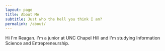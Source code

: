 ```yaml
---
layout: page
title: About Me
subtitle: Just who the hell you think I am?
permalink: /about/
---
```


Hi I'm Reagan. I'm a junior at UNC Chapel Hill and I'm studying Information Science and Entrepreneurship.

